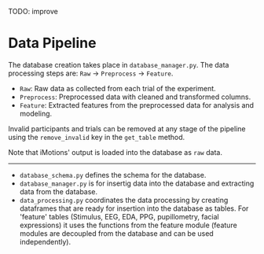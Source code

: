 TODO: improve
# Data Pipeline

The database creation takes place in `database_manager.py`.
The data processing steps are: `Raw` → `Preprocess` → `Feature`.

- `Raw`: Raw data as collected from each trial of the experiment.
- `Preprocess`: Preprocessed data with cleaned and transformed columns.
- `Feature`: Extracted features from the preprocessed data for analysis and modeling.

Invalid participants and trials can be removed at any stage of the pipeline using the `remove_invalid` key in the `get_table` method.

Note that iMotions' output is loaded into the database as `raw` data.

---

- `database_schema.py` defines the schema for the database.
- `database_manager.py` is for insertig data into the database and extracting data from the database.
- `data_processing.py` coordinates the data processing by creating dataframes that are ready for insertion into the database as tables. For 'feature' tables (Stimulus, EEG, EDA, PPG, pupillometry, facial expressions) it uses the functions from the feature module (feature modules are decoupled from the database and can be used independently).